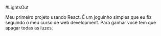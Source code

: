 #LightsOut

Meu primeiro projeto usando React. É um joguinho simples que eu fiz seguindo o meu curso de web development. Para ganhar você tem que apagar todas as luzes.
